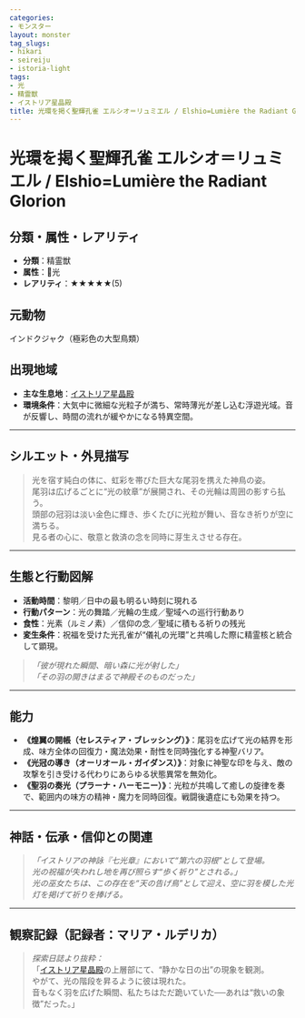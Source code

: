 ```yaml
---
categories:
- モンスター
layout: monster
tag_slugs:
- hikari
- seireiju
- istoria-light
tags:
- 光
- 精霊獣
- イストリア星晶殿
title: 光環を掲く聖輝孔雀 エルシオ＝リュミエル / Elshio=Lumière the Radiant Glorion
---
```


# 光環を掲く聖輝孔雀 エルシオ＝リュミエル / Elshio=Lumière the Radiant Glorion

## 分類・属性・レアリティ
* **分類**：精霊獣  
* **属性**：🌟光  
* **レアリティ**：★★★★★(5)

## 元動物
インドクジャク（極彩色の大型鳥類）

## 出現地域
* **主な生息地**：[イストリア星晶殿](../place/istoria_light.md)  
* **環境条件**：大気中に微細な光粒子が満ち、常時薄光が差し込む浮遊光域。音が反響し、時間の流れが緩やかになる特異空間。

---

## シルエット・外見描写
> 光を宿す純白の体に、虹彩を帯びた巨大な尾羽を携えた神鳥の姿。  
> 尾羽は広げるごとに“光の紋章”が展開され、その光輪は周囲の影すら払う。  
> 頭部の冠羽は淡い金色に輝き、歩くたびに光粒が舞い、音なき祈りが空に満ちる。  
> 見る者の心に、敬意と救済の念を同時に芽生えさせる存在。

---

## 生態と行動図解
* **活動時間**：黎明／日中の最も明るい時刻に現れる  
* **行動パターン**：光の舞踏／光輪の生成／聖域への巡行行動あり  
* **食性**：光素（ルミノ素）／信仰の念／聖域に積もる祈りの残光  
* **変生条件**：祝福を受けた光孔雀が“儀礼の光環”と共鳴した際に精霊核と統合して顕現。

> *「彼が現れた瞬間、暗い森に光が射した」*  
> *「その羽の開きはまるで神殿そのものだった」*

---

## 能力
* **《煌翼の開帳（セレスティア・ブレッシング）》**：尾羽を広げて光の結界を形成、味方全体の回復力・魔法効果・耐性を同時強化する神聖バリア。  
* **《光冠の導き（オーリオール・ガイダンス）》**：対象に神聖な印を与え、敵の攻撃を引き受ける代わりにあらゆる状態異常を無効化。  
* **《聖羽の奏光（プラーナ・ハーモニー）》**：光粒が共鳴して癒しの旋律を奏で、範囲内の味方の精神・魔力を同時回復。戦闘後遺症にも効果を持つ。

---

## 神話・伝承・信仰との関連
> *「イストリアの神詠『七光章』において“第六の羽根”として登場。  
光の祝福が失われし地を再び照らす“歩く祈り”とされる。」  
> 光の巫女たちは、この存在を“天の告げ鳥”として迎え、空に羽を模した光灯を掲げて祈りを捧げる。*

---

## 観察記録（記録者：マリア・ルデリカ）

> *探索日誌より抜粋：*  
> 「[イストリア星晶殿](../place/istoria_light.md)の上層部にて、“静かな日の出”の現象を観測。  
> やがて、光の階段を昇るように彼は現れた。  
> 音もなく羽を広げた瞬間、私たちはただ跪いていた──あれは“救いの象徴”だった。」